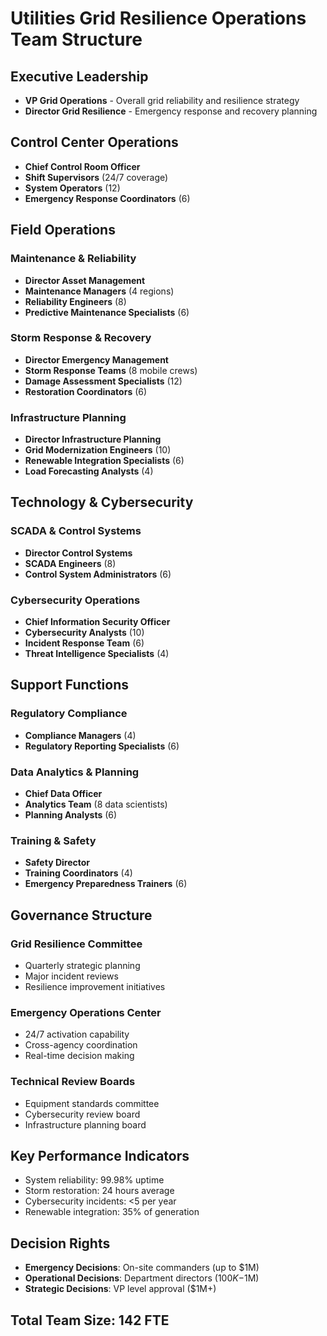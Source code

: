 # Utilities Grid Resilience Operations Team Structure

## Executive Leadership
- **VP Grid Operations** - Overall grid reliability and resilience strategy
- **Director Grid Resilience** - Emergency response and recovery planning

## Control Center Operations
- **Chief Control Room Officer**
- **Shift Supervisors** (24/7 coverage)
- **System Operators** (12)
- **Emergency Response Coordinators** (6)

## Field Operations

### Maintenance & Reliability
- **Director Asset Management**
- **Maintenance Managers** (4 regions)
- **Reliability Engineers** (8)
- **Predictive Maintenance Specialists** (6)

### Storm Response & Recovery
- **Director Emergency Management**
- **Storm Response Teams** (8 mobile crews)
- **Damage Assessment Specialists** (12)
- **Restoration Coordinators** (6)

### Infrastructure Planning
- **Director Infrastructure Planning**
- **Grid Modernization Engineers** (10)
- **Renewable Integration Specialists** (6)
- **Load Forecasting Analysts** (4)

## Technology & Cybersecurity

### SCADA & Control Systems
- **Director Control Systems**
- **SCADA Engineers** (8)
- **Control System Administrators** (6)

### Cybersecurity Operations
- **Chief Information Security Officer**
- **Cybersecurity Analysts** (10)
- **Incident Response Team** (6)
- **Threat Intelligence Specialists** (4)

## Support Functions

### Regulatory Compliance
- **Compliance Managers** (4)
- **Regulatory Reporting Specialists** (6)

### Data Analytics & Planning
- **Chief Data Officer**
- **Analytics Team** (8 data scientists)
- **Planning Analysts** (6)

### Training & Safety
- **Safety Director**
- **Training Coordinators** (4)
- **Emergency Preparedness Trainers** (6)

## Governance Structure

### Grid Resilience Committee
- Quarterly strategic planning
- Major incident reviews
- Resilience improvement initiatives

### Emergency Operations Center
- 24/7 activation capability
- Cross-agency coordination
- Real-time decision making

### Technical Review Boards
- Equipment standards committee
- Cybersecurity review board
- Infrastructure planning board

## Key Performance Indicators

- System reliability: 99.98% uptime
- Storm restoration: 24 hours average
- Cybersecurity incidents: <5 per year
- Renewable integration: 35% of generation

## Decision Rights

- **Emergency Decisions**: On-site commanders (up to $1M)
- **Operational Decisions**: Department directors ($100K-$1M)
- **Strategic Decisions**: VP level approval ($1M+)

## Total Team Size: 142 FTE
